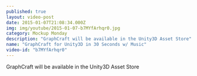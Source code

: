 ```yaml
---
published: true
layout: video-post
date: 2015-01-07T21:08:34.000Z
img: img/youtube/2015-01-07-b7MYfArhqr0.jpg
category: Mockup Monday
description: "GraphCraft will be available in the Unity3D Asset Store"
name: "GraphCraft for Unity3D in 30 Seconds w/ Music"
video-id: "b7MYfArhqr0"
---
```

GraphCraft will be available in the Unity3D Asset Store
